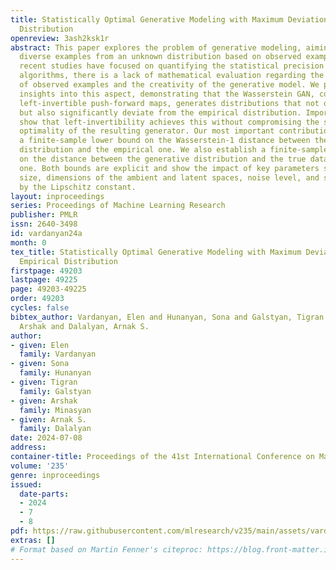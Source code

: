 ```yaml
---
title: Statistically Optimal Generative Modeling with Maximum Deviation from the Empirical
  Distribution
openreview: 3ash2ksk1r
abstract: This paper explores the problem of generative modeling, aiming to simulate
  diverse examples from an unknown distribution based on observed examples. While
  recent studies have focused on quantifying the statistical precision of popular
  algorithms, there is a lack of mathematical evaluation regarding the non-replication
  of observed examples and the creativity of the generative model. We present theoretical
  insights into this aspect, demonstrating that the Wasserstein GAN, constrained to
  left-invertible push-forward maps, generates distributions that not only avoid replication
  but also significantly deviate from the empirical distribution. Importantly, we
  show that left-invertibility achieves this without compromising the statistical
  optimality of the resulting generator. Our most important contribution provides
  a finite-sample lower bound on the Wasserstein-1 distance between the generative
  distribution and the empirical one. We also establish a finite-sample upper bound
  on the distance between the generative distribution and the true data-generating
  one. Both bounds are explicit and show the impact of key parameters such as sample
  size, dimensions of the ambient and latent spaces, noise level, and smoothness measured
  by the Lipschitz constant.
layout: inproceedings
series: Proceedings of Machine Learning Research
publisher: PMLR
issn: 2640-3498
id: vardanyan24a
month: 0
tex_title: Statistically Optimal Generative Modeling with Maximum Deviation from the
  Empirical Distribution
firstpage: 49203
lastpage: 49225
page: 49203-49225
order: 49203
cycles: false
bibtex_author: Vardanyan, Elen and Hunanyan, Sona and Galstyan, Tigran and Minasyan,
  Arshak and Dalalyan, Arnak S.
author:
- given: Elen
  family: Vardanyan
- given: Sona
  family: Hunanyan
- given: Tigran
  family: Galstyan
- given: Arshak
  family: Minasyan
- given: Arnak S.
  family: Dalalyan
date: 2024-07-08
address:
container-title: Proceedings of the 41st International Conference on Machine Learning
volume: '235'
genre: inproceedings
issued:
  date-parts:
  - 2024
  - 7
  - 8
pdf: https://raw.githubusercontent.com/mlresearch/v235/main/assets/vardanyan24a/vardanyan24a.pdf
extras: []
# Format based on Martin Fenner's citeproc: https://blog.front-matter.io/posts/citeproc-yaml-for-bibliographies/
---
```

